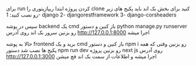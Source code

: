 برای run کردن پروژه ابتدا ریپازیتوری را clone کنید
برای بخش بک اند باید پکیج های زیر رو نصب کنید:
1- django
2- djangorestframework
3- django-corsheaders

سپس در پوشه backend یک cmd باز کنین و دستور python manage.py runserver رو بزنین
سرور بک اند روی آدرس http://127.0.0.1:8000 اجرا میشه

حالا به پوشه frontend برید و یک cmd باز کنین و دستور npm i رو بزنین
وقتی که همه پکیج ها نصب شد دستور npm run dev رو بزنین
پروژه next js روی آدرس http://127.0.0.1:3000 اجرا میشه و اطلاعات از سمت بک اند فچ میشن
